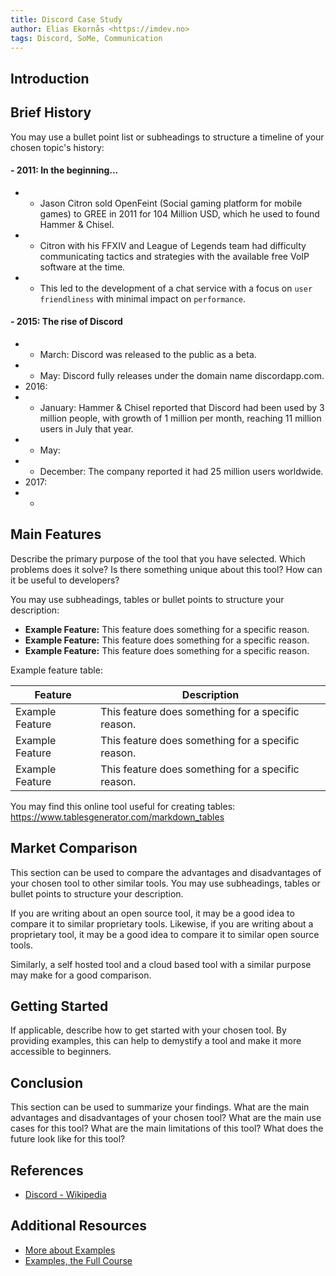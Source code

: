 ```yaml
---
title: Discord Case Study
author: Elias Ekornås <https://imdev.no>
tags: Discord, SoMe, Communication
---
```


## Introduction

## Brief History

You may use a bullet point list or subheadings to structure a timeline of your chosen topic's history:

#### - 2011: In the beginning...

- - Jason Citron sold OpenFeint (Social gaming platform for mobile games) to GREE in 2011 for 104 Million USD, which he used to found Hammer & Chisel.
- - Citron with his FFXIV and League of Legends team had difficulty communicating tactics and strategies with the available free VoIP software at the time.
- - This led to the development of a chat service with a focus on `user friendliness` with minimal impact on `performance`.

#### - 2015: The rise of Discord

- - March: Discord was released to the public as a beta.
- - May: Discord fully releases under the domain name discordapp.com.
- 2016:
- - January: Hammer & Chisel reported that Discord had been used by 3 million people, with growth of 1 million per month, reaching 11 million users in July that year.
- - May:
- - December: The company reported it had 25 million users worldwide.
- 2017:
- -

## Main Features

Describe the primary purpose of the tool that you have selected. Which problems does it solve? Is there something unique about this tool? How can it be useful to developers?

You may use subheadings, tables or bullet points to structure your description:

- **Example Feature:** This feature does something for a specific reason.
- **Example Feature:** This feature does something for a specific reason.
- **Example Feature:** This feature does something for a specific reason.

Example feature table:

| Feature         | Description                                        |
| --------------- | -------------------------------------------------- |
| Example Feature | This feature does something for a specific reason. |
| Example Feature | This feature does something for a specific reason. |
| Example Feature | This feature does something for a specific reason. |

You may find this online tool useful for creating tables: https://www.tablesgenerator.com/markdown_tables

## Market Comparison

<!-- Compare with Microsoft Teams and Slack -->

This section can be used to compare the advantages and disadvantages of your chosen tool to other similar tools. You may use subheadings, tables or bullet points to structure your description.

If you are writing about an open source tool, it may be a good idea to compare it to similar proprietary tools. Likewise, if you are writing about a proprietary tool, it may be a good idea to compare it to similar open source tools.

Similarly, a self hosted tool and a cloud based tool with a similar purpose may make for a good comparison.

## Getting Started

If applicable, describe how to get started with your chosen tool. By providing examples, this can help to demystify a tool and make it more accessible to beginners.

## Conclusion

This section can be used to summarize your findings. What are the main advantages and disadvantages of your chosen tool? What are the main use cases for this tool? What are the main limitations of this tool? What does the future look like for this tool?

## References

- [Discord - Wikipedia](https://en.wikipedia.org/wiki/Discord)

## Additional Resources

- [More about Examples](https://example.com)
- [Examples, the Full Course](https://youtu.be/dQw4w9WgXcQ)
